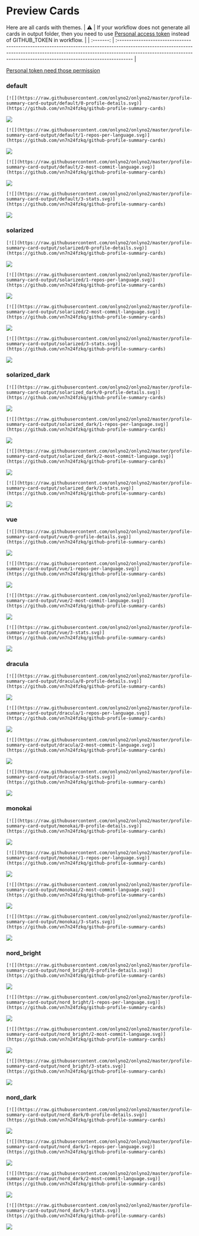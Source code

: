 
# Preview Cards

Here are all cards with themes.
| :warning: | If your workflow does not generate all cards in output folder, then you need to use [Personal access token](https://docs.github.com/en/actions/configuring-and-managing-workflows/creating-and-storing-encrypted-secrets) instead of GITHUB_TOKEN in workflow. |
| :-------: | :------------------------------------------------------------------------------------------------------------------------------------------------------------------------------------------------------------------------------------------------ |

[Personal token need those permission](https://github.com/vn7n24fzkq/github-profile-summary-cards/wiki/Personal-access-token-permissions)


### default


```
[![](https://raw.githubusercontent.com/onlyno2/onlyno2/master/profile-summary-card-output/default/0-profile-details.svg)](https://github.com/vn7n24fzkq/github-profile-summary-cards)
```
![](https://raw.githubusercontent.com/onlyno2/onlyno2/master/profile-summary-card-output/default/0-profile-details.svg)


```
[![](https://raw.githubusercontent.com/onlyno2/onlyno2/master/profile-summary-card-output/default/1-repos-per-language.svg)](https://github.com/vn7n24fzkq/github-profile-summary-cards)
```
![](https://raw.githubusercontent.com/onlyno2/onlyno2/master/profile-summary-card-output/default/1-repos-per-language.svg)


```
[![](https://raw.githubusercontent.com/onlyno2/onlyno2/master/profile-summary-card-output/default/2-most-commit-language.svg)](https://github.com/vn7n24fzkq/github-profile-summary-cards)
```
![](https://raw.githubusercontent.com/onlyno2/onlyno2/master/profile-summary-card-output/default/2-most-commit-language.svg)


```
[![](https://raw.githubusercontent.com/onlyno2/onlyno2/master/profile-summary-card-output/default/3-stats.svg)](https://github.com/vn7n24fzkq/github-profile-summary-cards)
```
![](https://raw.githubusercontent.com/onlyno2/onlyno2/master/profile-summary-card-output/default/3-stats.svg)


### solarized


```
[![](https://raw.githubusercontent.com/onlyno2/onlyno2/master/profile-summary-card-output/solarized/0-profile-details.svg)](https://github.com/vn7n24fzkq/github-profile-summary-cards)
```
![](https://raw.githubusercontent.com/onlyno2/onlyno2/master/profile-summary-card-output/solarized/0-profile-details.svg)


```
[![](https://raw.githubusercontent.com/onlyno2/onlyno2/master/profile-summary-card-output/solarized/1-repos-per-language.svg)](https://github.com/vn7n24fzkq/github-profile-summary-cards)
```
![](https://raw.githubusercontent.com/onlyno2/onlyno2/master/profile-summary-card-output/solarized/1-repos-per-language.svg)


```
[![](https://raw.githubusercontent.com/onlyno2/onlyno2/master/profile-summary-card-output/solarized/2-most-commit-language.svg)](https://github.com/vn7n24fzkq/github-profile-summary-cards)
```
![](https://raw.githubusercontent.com/onlyno2/onlyno2/master/profile-summary-card-output/solarized/2-most-commit-language.svg)


```
[![](https://raw.githubusercontent.com/onlyno2/onlyno2/master/profile-summary-card-output/solarized/3-stats.svg)](https://github.com/vn7n24fzkq/github-profile-summary-cards)
```
![](https://raw.githubusercontent.com/onlyno2/onlyno2/master/profile-summary-card-output/solarized/3-stats.svg)


### solarized_dark


```
[![](https://raw.githubusercontent.com/onlyno2/onlyno2/master/profile-summary-card-output/solarized_dark/0-profile-details.svg)](https://github.com/vn7n24fzkq/github-profile-summary-cards)
```
![](https://raw.githubusercontent.com/onlyno2/onlyno2/master/profile-summary-card-output/solarized_dark/0-profile-details.svg)


```
[![](https://raw.githubusercontent.com/onlyno2/onlyno2/master/profile-summary-card-output/solarized_dark/1-repos-per-language.svg)](https://github.com/vn7n24fzkq/github-profile-summary-cards)
```
![](https://raw.githubusercontent.com/onlyno2/onlyno2/master/profile-summary-card-output/solarized_dark/1-repos-per-language.svg)


```
[![](https://raw.githubusercontent.com/onlyno2/onlyno2/master/profile-summary-card-output/solarized_dark/2-most-commit-language.svg)](https://github.com/vn7n24fzkq/github-profile-summary-cards)
```
![](https://raw.githubusercontent.com/onlyno2/onlyno2/master/profile-summary-card-output/solarized_dark/2-most-commit-language.svg)


```
[![](https://raw.githubusercontent.com/onlyno2/onlyno2/master/profile-summary-card-output/solarized_dark/3-stats.svg)](https://github.com/vn7n24fzkq/github-profile-summary-cards)
```
![](https://raw.githubusercontent.com/onlyno2/onlyno2/master/profile-summary-card-output/solarized_dark/3-stats.svg)


### vue


```
[![](https://raw.githubusercontent.com/onlyno2/onlyno2/master/profile-summary-card-output/vue/0-profile-details.svg)](https://github.com/vn7n24fzkq/github-profile-summary-cards)
```
![](https://raw.githubusercontent.com/onlyno2/onlyno2/master/profile-summary-card-output/vue/0-profile-details.svg)


```
[![](https://raw.githubusercontent.com/onlyno2/onlyno2/master/profile-summary-card-output/vue/1-repos-per-language.svg)](https://github.com/vn7n24fzkq/github-profile-summary-cards)
```
![](https://raw.githubusercontent.com/onlyno2/onlyno2/master/profile-summary-card-output/vue/1-repos-per-language.svg)


```
[![](https://raw.githubusercontent.com/onlyno2/onlyno2/master/profile-summary-card-output/vue/2-most-commit-language.svg)](https://github.com/vn7n24fzkq/github-profile-summary-cards)
```
![](https://raw.githubusercontent.com/onlyno2/onlyno2/master/profile-summary-card-output/vue/2-most-commit-language.svg)


```
[![](https://raw.githubusercontent.com/onlyno2/onlyno2/master/profile-summary-card-output/vue/3-stats.svg)](https://github.com/vn7n24fzkq/github-profile-summary-cards)
```
![](https://raw.githubusercontent.com/onlyno2/onlyno2/master/profile-summary-card-output/vue/3-stats.svg)


### dracula


```
[![](https://raw.githubusercontent.com/onlyno2/onlyno2/master/profile-summary-card-output/dracula/0-profile-details.svg)](https://github.com/vn7n24fzkq/github-profile-summary-cards)
```
![](https://raw.githubusercontent.com/onlyno2/onlyno2/master/profile-summary-card-output/dracula/0-profile-details.svg)


```
[![](https://raw.githubusercontent.com/onlyno2/onlyno2/master/profile-summary-card-output/dracula/1-repos-per-language.svg)](https://github.com/vn7n24fzkq/github-profile-summary-cards)
```
![](https://raw.githubusercontent.com/onlyno2/onlyno2/master/profile-summary-card-output/dracula/1-repos-per-language.svg)


```
[![](https://raw.githubusercontent.com/onlyno2/onlyno2/master/profile-summary-card-output/dracula/2-most-commit-language.svg)](https://github.com/vn7n24fzkq/github-profile-summary-cards)
```
![](https://raw.githubusercontent.com/onlyno2/onlyno2/master/profile-summary-card-output/dracula/2-most-commit-language.svg)


```
[![](https://raw.githubusercontent.com/onlyno2/onlyno2/master/profile-summary-card-output/dracula/3-stats.svg)](https://github.com/vn7n24fzkq/github-profile-summary-cards)
```
![](https://raw.githubusercontent.com/onlyno2/onlyno2/master/profile-summary-card-output/dracula/3-stats.svg)


### monokai


```
[![](https://raw.githubusercontent.com/onlyno2/onlyno2/master/profile-summary-card-output/monokai/0-profile-details.svg)](https://github.com/vn7n24fzkq/github-profile-summary-cards)
```
![](https://raw.githubusercontent.com/onlyno2/onlyno2/master/profile-summary-card-output/monokai/0-profile-details.svg)


```
[![](https://raw.githubusercontent.com/onlyno2/onlyno2/master/profile-summary-card-output/monokai/1-repos-per-language.svg)](https://github.com/vn7n24fzkq/github-profile-summary-cards)
```
![](https://raw.githubusercontent.com/onlyno2/onlyno2/master/profile-summary-card-output/monokai/1-repos-per-language.svg)


```
[![](https://raw.githubusercontent.com/onlyno2/onlyno2/master/profile-summary-card-output/monokai/2-most-commit-language.svg)](https://github.com/vn7n24fzkq/github-profile-summary-cards)
```
![](https://raw.githubusercontent.com/onlyno2/onlyno2/master/profile-summary-card-output/monokai/2-most-commit-language.svg)


```
[![](https://raw.githubusercontent.com/onlyno2/onlyno2/master/profile-summary-card-output/monokai/3-stats.svg)](https://github.com/vn7n24fzkq/github-profile-summary-cards)
```
![](https://raw.githubusercontent.com/onlyno2/onlyno2/master/profile-summary-card-output/monokai/3-stats.svg)


### nord_bright


```
[![](https://raw.githubusercontent.com/onlyno2/onlyno2/master/profile-summary-card-output/nord_bright/0-profile-details.svg)](https://github.com/vn7n24fzkq/github-profile-summary-cards)
```
![](https://raw.githubusercontent.com/onlyno2/onlyno2/master/profile-summary-card-output/nord_bright/0-profile-details.svg)


```
[![](https://raw.githubusercontent.com/onlyno2/onlyno2/master/profile-summary-card-output/nord_bright/1-repos-per-language.svg)](https://github.com/vn7n24fzkq/github-profile-summary-cards)
```
![](https://raw.githubusercontent.com/onlyno2/onlyno2/master/profile-summary-card-output/nord_bright/1-repos-per-language.svg)


```
[![](https://raw.githubusercontent.com/onlyno2/onlyno2/master/profile-summary-card-output/nord_bright/2-most-commit-language.svg)](https://github.com/vn7n24fzkq/github-profile-summary-cards)
```
![](https://raw.githubusercontent.com/onlyno2/onlyno2/master/profile-summary-card-output/nord_bright/2-most-commit-language.svg)


```
[![](https://raw.githubusercontent.com/onlyno2/onlyno2/master/profile-summary-card-output/nord_bright/3-stats.svg)](https://github.com/vn7n24fzkq/github-profile-summary-cards)
```
![](https://raw.githubusercontent.com/onlyno2/onlyno2/master/profile-summary-card-output/nord_bright/3-stats.svg)


### nord_dark


```
[![](https://raw.githubusercontent.com/onlyno2/onlyno2/master/profile-summary-card-output/nord_dark/0-profile-details.svg)](https://github.com/vn7n24fzkq/github-profile-summary-cards)
```
![](https://raw.githubusercontent.com/onlyno2/onlyno2/master/profile-summary-card-output/nord_dark/0-profile-details.svg)


```
[![](https://raw.githubusercontent.com/onlyno2/onlyno2/master/profile-summary-card-output/nord_dark/1-repos-per-language.svg)](https://github.com/vn7n24fzkq/github-profile-summary-cards)
```
![](https://raw.githubusercontent.com/onlyno2/onlyno2/master/profile-summary-card-output/nord_dark/1-repos-per-language.svg)


```
[![](https://raw.githubusercontent.com/onlyno2/onlyno2/master/profile-summary-card-output/nord_dark/2-most-commit-language.svg)](https://github.com/vn7n24fzkq/github-profile-summary-cards)
```
![](https://raw.githubusercontent.com/onlyno2/onlyno2/master/profile-summary-card-output/nord_dark/2-most-commit-language.svg)


```
[![](https://raw.githubusercontent.com/onlyno2/onlyno2/master/profile-summary-card-output/nord_dark/3-stats.svg)](https://github.com/vn7n24fzkq/github-profile-summary-cards)
```
![](https://raw.githubusercontent.com/onlyno2/onlyno2/master/profile-summary-card-output/nord_dark/3-stats.svg)

